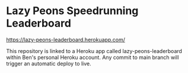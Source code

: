 # Lazy Peons Speedrunning Leaderboard

https://lazy-peons-leaderboard.herokuapp.com/

This repository is linked to a Heroku app called lazy-peons-leaderboard within Ben's personal Heroku account. Any commit to main branch will trigger an automatic deploy to live.

